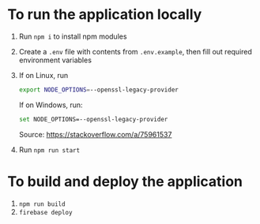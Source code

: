 # To run the application locally

1. Run `npm i` to install npm modules
2. Create a `.env` file with contents from `.env.example`, then fill out required environment variables
3. If on Linux, run 
    ```bash
    export NODE_OPTIONS=--openssl-legacy-provider
    ```
    If on Windows, run: 
    
    ```bash
    set NODE_OPTIONS=--openssl-legacy-provider
    ```
    Source: https://stackoverflow.com/a/75961537
4. Run `npm run start`

# To build and deploy the application

1. `npm run build`
2. `firebase deploy`
